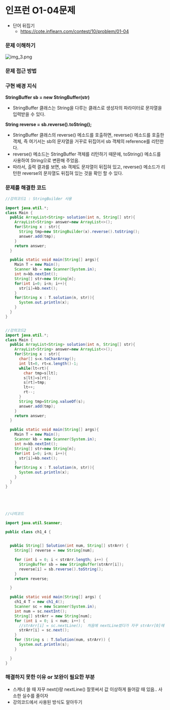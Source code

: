 # 인프런 O1-04문제
- 단어 뒤집기
    - https://cote.inflearn.com/contest/10/problem/01-04

### 문제 이해하기
![img_3.png](img_3.png)
### 문제 접근 방법

### 구현 배경 지식
**StringBuffer sb = new StringBuffer(str)**
- StringBuffer 클래스는 String을 다루는 클래스로 생성자의 파라미터로 문자열을 입력받을 수 있다.

**String reverse = sb.reverse().toString();**
- StringBuffer 클래스의 reverse() 메소드를 호출하면, reverse() 메소드를 호출한 객체, 즉 여기서는 sb의 문자열을 거꾸로 뒤집어서 sb 객체의 reference를 리턴한다.
- reverse() 메소드는 StringBuffer 객체를 리턴하기 때문에, toString() 메소드를 사용하여 String으로 변환해 주었음.
- 따라서, 출력 결과를 보면, sb 객체도 문자열이 뒤집혀 있고, reverse() 메소드가 리턴한 reverse의 문자열도 뒤집혀 있는 것을 확인 할 수 있다.
  


### 문제를 해결한 코드
```java
//강의코드1 : StringBuilder 사용

import java.util.*;
class Main {
  public ArrayList<String> solution(int n, String[] str){
    ArrayList<String> answer=new ArrayList<>();
    for(String x : str){
      String tmp=new StringBuilder(x).reverse().toString();
      answer.add(tmp);
    }
    return answer;
  }

  public static void main(String[] args){
    Main T = new Main();
    Scanner kb = new Scanner(System.in);
    int n=kb.nextInt();
    String[] str=new String[n];
    for(int i=0; i<n; i++){
      str[i]=kb.next();
    }
    for(String x : T.solution(n, str)){
      System.out.println(x);
    }
  }
}


//강의코드2
import java.util.*;
class Main {
  public ArrayList<String> solution(int n, String[] str){
    ArrayList<String> answer=new ArrayList<>();
    for(String x : str){
      char[] s=x.toCharArray();
      int lt=0, rt=x.length()-1;
      while(lt<rt){
        char tmp=s[lt];
        s[lt]=s[rt];
        s[rt]=tmp;
        lt++;
        rt--;
      }
      String tmp=String.valueOf(s);
      answer.add(tmp);
    }
    return answer;
  }

  public static void main(String[] args){
    Main T = new Main();
    Scanner kb = new Scanner(System.in);
    int n=kb.nextInt();
    String[] str=new String[n];
    for(int i=0; i<n; i++){
      str[i]=kb.next();
    }
    for(String x : T.solution(n, str)){
      System.out.println(x);
    }
  }
}





//나의코드

import java.util.Scanner;

public class ch1_4 {


  public String[] Solution(int num, String[] strArr) {
    String[] reverse = new String[num];

    for (int i = 0; i < strArr.length; i++) {
      StringBuffer sb = new StringBuffer(strArr[i]);
      reverse[i] = sb.reverse().toString();
    }
    return reverse;

  }

  public static void main(String[] args) {
    ch1_4 T = new ch1_4();
    Scanner sc = new Scanner(System.in);
    int num = sc.nextInt();
    String[] strArr = new String[num];
    for (int i = 0; i < num; i++) {
      //strArr[i] = sc.nextLine();  처음에 nextLine썼다가 자꾸 strArr[0]에 공백처리돼서 next로 바꾸니까 값 잘들어감..
      strArr[i] = sc.next();
    }
    for (String s : T.Solution(num, strArr)) {
      System.out.println(s);
    }

  }
}

```

### 해결하지 못한 이유 or 보완이 필요한 부분
- 스캐너 쓸 때 자꾸 next()랑 nextLine() 잘못써서 값 이상하게 들어갈 때 있음.. 사소한 실수를 줄이자
- 강의코드에서 사용된 방식도 알아두기